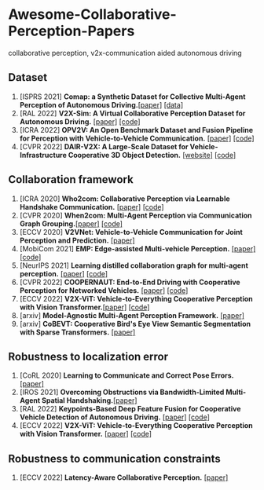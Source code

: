 # Awesome-Collaborative-Perception-Papers
collaborative perception, v2x-communication aided autonomous driving

## Dataset
1. \[ISPRS 2021\] **Comap: a Synthetic Dataset for Collective Multi-Agent Perception of Autonomous Driving.**[[paper]](https://ui.adsabs.harvard.edu/abs/2021ISPAr43B2..255Y/abstract) [[data]](https://seafile.cloud.uni-hannover.de/d/1c52826e98d34c0399a4/)
2. \[RAL 2022\] **V2X-Sim: A Virtual Collaborative Perception Dataset for Autonomous Driving.** [[paper]](https://arxiv.org/abs/2202.08449) [[code]](https://github.com/ai4ce/V2X-Sim)
3. \[ICRA 2022\] **OPV2V: An Open Benchmark Dataset and Fusion Pipeline for
Perception with Vehicle-to-Vehicle Communication.** [[paper]](https://arxiv.org/pdf/2109.07644.pdf) [[code]](https://github.com/DerrickXuNu/OpenCOOD)
4. \[CVPR 2022\] **DAIR-V2X: A Large-Scale Dataset for Vehicle-Infrastructure Cooperative 3D Object Detection.** [[website]](https://thudair.baai.ac.cn/index) [[code]](https://github.com/AIR-THU/DAIR-V2X)

## Collaboration framework
1. \[ICRA 2020\] **Who2com: Collaborative Perception via Learnable Handshake Communication.** [[paper]](https://arxiv.org/abs/2003.09575) [[code]](https://github.com/GT-RIPL/MultiAgentPerception)
2. \[CVPR 2020\] **When2com: Multi-Agent Perception via Communication Graph Grouping.**[[paper]](https://arxiv.org/abs/2006.00176) [[code]](https://github.com/GT-RIPL/MultiAgentPerception)
3. \[ECCV 2020\] **V2VNet: Vehicle-to-Vehicle Communication for Joint Perception and Prediction.** [[paper]](https://arxiv.org/abs/2008.07519)
4. \[MobiCom 2021\] **EMP: Edge-assisted Multi-vehicle Perception.** [[paper]](https://xiaoshawnzhu.github.io/emp-mobicom21.pdf) [[code]](https://github.com/Shawnxm/EMP)
5. \[NeurIPS 2021\] **Learning distilled collaboration graph for multi-agent perception.** [[paper]](https://proceedings.neurips.cc/paper/2021/file/f702defbc67edb455949f46babab0c18-Paper.pdf) [[code]](https://github.com/ai4ce/DiscoNet)
6. \[CVPR 2022\] **COOPERNAUT: End-to-End Driving with Cooperative Perception for Networked Vehicles.** [[paper]](https://arxiv.org/abs/2205.02222) [[code]](https://github.com/UT-Austin-RPL/Coopernaut)
7. \[ECCV 2022\] **V2X-ViT: Vehicle-to-Everything Cooperative Perception with Vision Transformer.**[[paper]](https://arxiv.org/abs/2203.10638) [[code]](https://github.com/DerrickXuNu/v2x-vit)
8. \[arxiv\] **Model-Agnostic Multi-Agent Perception Framework.** [[paper]](https://arxiv.org/pdf/2203.13168.pdf)
9. \[arxiv\] **CoBEVT: Cooperative Bird's Eye View Semantic Segmentation with Sparse Transformers.** [[paper]](https://arxiv.org/abs/2207.02202)

## Robustness to localization error
1. \[CoRL 2020\] **Learning to Communicate and Correct Pose Errors.** [[paper]](https://arxiv.org/abs/2011.05289)
2. \[IROS 2021\] **Overcoming Obstructions via Bandwidth-Limited Multi-Agent Spatial Handshaking.**[[paper]](https://arxiv.org/abs/2107.00771)
3. \[RAL 2022\] **Keypoints-Based Deep Feature Fusion for Cooperative Vehicle Detection of Autonomous Driving.** [[paper]](https://arxiv.org/abs/2109.11615) [[code]](https://github.com/YuanYunshuang/FPV_RCNN.git)
4. \[ECCV 2022\] **V2X-ViT: Vehicle-to-Everything Cooperative Perception with Vision Transformer.** [[paper]](https://arxiv.org/abs/2203.10638) [[code]](https://github.com/DerrickXuNu/v2x-vit)

## Robustness to communication constraints
1. \[ECCV 2022\] **Latency-Aware Collaborative Perception.** [[paper]](https://arxiv.org/pdf/2207.08560.pdf)
